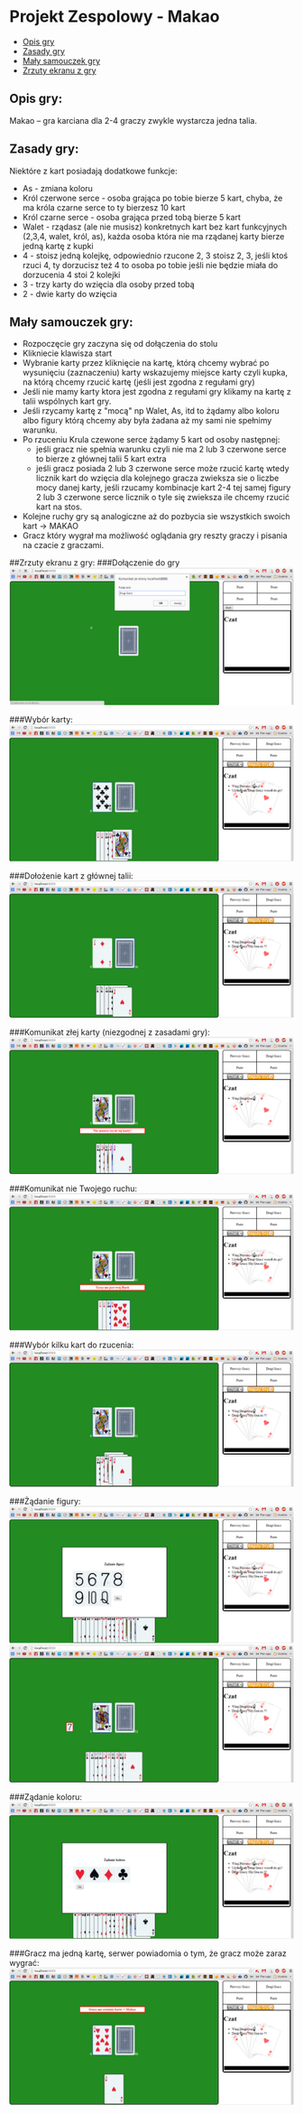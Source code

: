 # Projekt Zespolowy - Makao


* [Opis gry](#opis-gry)
* [Zasady gry](#zasady-gry)
* [Mały samouczek gry](#mały-samouczek-gry)
* [Zrzuty ekranu z gry](#zrzuty-ekranu-z-gry)

## Opis gry:
Makao – gra karciana dla 2-4 graczy zwykle wystarcza jedna talia.

## Zasady gry:
Niektóre z kart posiadają dodatkowe funkcje:
* As - zmiana koloru
* Król czerwone serce - osoba grająca po tobie bierze 5 kart, chyba, że ma króla czarne serce to ty bierzesz 10 kart
* Król czarne serce - osoba grająca przed tobą bierze 5 kart
* Walet - rządasz (ale nie musisz) konkretnych kart bez kart funkcyjnych (2,3,4, walet, król, as), każda osoba która nie ma rządanej karty bierze jedną kartę z kupki
* 4 - stoisz jedną kolejkę, odpowiednio rzucone 2, 3 stoisz 2, 3, jeśli ktoś rzuci 4, ty dorzucisz też 4 to osoba po tobie jeśli nie będzie miała do dorzucenia 4 stoi 2 kolejki
* 3 - trzy karty do wzięcia dla osoby przed tobą
* 2 - dwie karty do wzięcia

## Mały samouczek gry:
* Rozpoczęcie gry zaczyna się od dołączenia do stolu
* Klikniecie klawisza start
* Wybranie karty przez kliknięcie na kartę, którą chcemy wybrać po wysunięciu (zaznaczeniu) karty wskazujemy miejsce karty czyli kupka, na którą chcemy rzucić kartę (jeśli jest zgodna z regułami gry)
* Jeśli nie mamy karty ktora jest zgodna z regułami gry klikamy na kartę z talii wspólnych kart gry.
* Jeśli rzycamy kartę z "mocą" np Walet, As, itd to żądamy albo koloru albo figury którą chcemy aby była żadana aż my sami nie spełnimy warunku.
* Po rzuceniu Krula czewone serce żądamy 5 kart od osoby następnej:
	* jeśli gracz nie spełnia warunku czyli nie ma 2 lub 3 czerwone serce to bierze z głównej talii 5 kart extra
	* jeśli gracz posiada 2 lub 3 czerwone serce może rzucić kartę wtedy licznik kart do wzięcia dla kolejnego gracza zwieksza sie o liczbe mocy danej karty, jeśli rzucamy kombinacje kart 2-4 tej samej figury 2 lub 3 czerwone serce licznik o tyle się zwieksza ile chcemy rzucić kart na stos.
* Kolejne ruchy gry są analogiczne aż do pozbycia sie wszystkich swoich kart -> MAKAO
* Gracz który wygrał ma możliwość oglądania gry reszty graczy i pisania na czacie z graczami.

##Zrzuty ekranu z gry:
###Dołączenie do gry
![Wykres1](/images/zrzuty/1.png)

###Wybór karty:
![Wykres1](/images/zrzuty/2.png)

###Dołożenie kart z głównej talii:
![Wykres1](/images/zrzuty/7.png)	

###Komunikat złej karty (niezgodnej z zasadami gry):
![Wykres1](/images/zrzuty/3.png)

###Komunikat nie Twojego ruchu:
![Wykres1](/images/zrzuty/4.png)

###Wybór kilku kart do rzucenia:
![Wykres1](/images/zrzuty/5.png)

###Żądanie figury:
![Wykres1](/images/zrzuty/8.png)
![Wykres1](/images/zrzuty/9.png)

###Ządanie koloru:
![Wykres1](/images/zrzuty/10.png)

###Gracz ma jedną kartę, serwer powiadomia o tym, że gracz może zaraz wygrać:
![Wykres1](/images/zrzuty/6.png)




 


